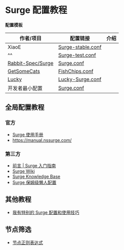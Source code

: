 # Surge 配置教程

**配置模板**

| 作者/项目                                                     | 配置链接                                                                                                                                               | 介绍  |
| --------------------------------------------------------- | -------------------------------------------------------------------------------------------------------------------------------------------------- | --- |
| XiaoE                                                     | [Surge-stable.conf](https://raw.githubusercontent.com/LaolunsiG/PCR/refs/heads/main/Config_File/Surge/Surge-stable.conf)                           |     |
| ^^                                                        | [Surge-test.conf](https://raw.githubusercontent.com/LaolunsiG/PCR/refs/heads/main/Config_File/Surge/Surge-test.conf)                               |     |
| [Rabbit-Spec/Surge](https://github.com/Rabbit-Spec/Surge) | [Surge.conf](https://raw.githubusercontent.com/Rabbit-Spec/Surge/refs/heads/Master/Conf/Spec/Surge.conf)                                           |     |
| [GetSomeCats](https://github.com/getsomecat/GetSomeCats)  | [FishChips.conf](https://github.com/getsomecat/GetSomeCats/raw/refs/heads/Surge/FishChips.conf)                                                    |     |
| [Lucky](https://github.com/As-Lucky/Lucky)                | [Lucky-Surge.conf](https://raw.githubusercontent.com/As-Lucky/Lucky/refs/heads/main/Lucky-Surge.conf)                                              |     |
| 开发者最小配置                                                   | [Surge.conf](https://gist.githubusercontent.com/Zeaphyou/864aebea248ca1bb8000e0e5623b65f3/raw/c36413c715f43f22772d3c2353358e1ff936b2e6/Surge.conf) |     |

## 全局配置教程

### 官方
- [Surge 使用手册](https://surge.mitsea.com/)
- https://manual.nssurge.com/

### 第三方
- [前言 | Surge 入门指南](https://wiki.surge.community/)
- [Surge Wiki](https://www.notion.so/maicoo/Surge-Wiki-6cf0f27da05348a9bca0de23904cdf55)
- [Surge Knowledge Base](https://kb.nssurge.com/surge-knowledge-base/zh)
- [Surge 保姆级懒人配置](https://erdongchan.cn/surgeconf.html)

## 其他教程
- [我有特别的 Surge 配置和使用技巧](https://blog.skk.moe/post/i-have-my-unique-surge-setup/)

## 节点筛选
- [节点正则表达式](https://github.com/LaolunsiG/XiaoE_PCR/blob/main/Config_File/%E8%8A%82%E7%82%B9%E7%9A%84%E6%AD%A3%E5%88%99%E8%A1%A8%E8%BE%BE%E5%BC%8F.md)
